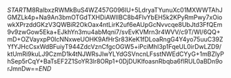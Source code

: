 $START$M8RalbxzRWMkBuS4WZ457G096lU+5LdryaTYunuXc01MXWWTAhJGMZLk4p+Na9An3bmOTGdTXHDiAWIIBC8b4FlvYbEH5k2KPyRmPwy7xOiowkXPrzddGKzV3QWBiR2OkOax4ntLirK2uf6eAUpGcNvvcqe8UbJtd3FfQEm9v9zwGow5Eka+EJkhYn3mu4abMqni7/svEvKVMrn3r4WVV/c9T/Wl/6QQ+mD+OZVayxpP0IcNNxweUOHK9AfHrSr83KeK1fDLoaRngG4Y4yo75uuC39ZYfYJHcCsxWdBFuiyT944ZdcVznCfgcOGW5+iPciMhI3p1FqeUL0irDwLZD9/ktUmRi9kuLJ9CzmD1k4tNJWRsJlwYLYdGSVncnLFsstNWEdCYyG+1mBZlyPhSep5rCqY+BaTsEF2Z1SoYR3lr8ORp1+0DjDUKlfoasnRbqba6flRUL0aBDn9orJmnDw==$END$